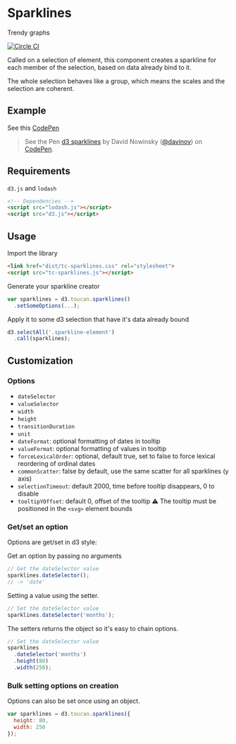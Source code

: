 # Sparklines
Trendy graphs

[![Circle CI](https://circleci.com/gh/ToucanToco/sparklines.svg?style=svg)](https://circleci.com/gh/ToucanToco/sparklines)

Called on a selection of element, this component creates a sparkline for each
member of the selection, based on data already bind to it.

The whole selection behaves like a group, which means the scales and the
selection are coherent.

## Example

See this [CodePen](http://codepen.io/davinov/pen/BKZveR/)
> <p data-height="404" data-theme-id="0" data-slug-hash="BKZveR" data-default-tab="result" data-user="davinov" class="codepen">See the Pen <a href="http://codepen.io/davinov/pen/BKZveR/">d3 sparklines</a> by David Nowinsky (<a href="http://codepen.io/davinov">@davinov</a>) on <a href="http://codepen.io">CodePen</a>.</p>
> <script async src="//assets.codepen.io/assets/embed/ei.js"></script>

## Requirements
`d3.js` and `lodash`
``` html
<!-- Dependencies -->
<script src="lodash.js"></script>
<script src="d3.js"></script>
```

## Usage

Import the library
```html
<link href="dist/tc-sparklines.css" rel="stylesheet">
<script src="tc-sparklines.js"></script>
```

Generate your sparkline creator
```javascript
var sparklines = d3.toucan.sparklines()
  .setSomeOptions(...);
```

Apply it to some d3 selection that have it's data already bound
```javascript
d3.selectAll('.sparkline-element')
  .call(sparklines);
```

## Customization

### Options
- `dateSelector`
- `valueSelector`
- `width`
- `height`
- `transitionDuration`
- `unit`
- `dateFormat`: optional formatting of dates in tooltip
- `valueFormat`: optional formatting of values in tooltip
- `forceLexicalOrder`: optional, default true, set to false to force lexical
  reordering of ordinal dates
- `commonScatter`: false by default, use the same scatter for all sparklines
  (y axis)
- `selectionTimeout`: default 2000, time before tooltip disappears, 0 to disable
- `tooltipYOffset`: default 0, offset of the tooltip
  :warning: The tooltip must be positioned in the `<svg>` element bounds

### Get/set an option
Options are get/set in d3 style:

Get an option by passing no arguments
```javascript
// Get the dateSelector value
sparklines.dateSelector();
// -> 'date'
```

Setting a value using the setter.
```javascript
// Set the dateSelector value
sparklines.dateSelector('months');
```

The setters returns the object so it's easy to chain options.
```javascript
// Set the dateSelector value
sparklines
  .dateSelector('months')
  .height(80)
  .width(250);
```

### Bulk setting options on creation
Options can also be set once using an object.
```javascript
var sparklines = d3.toucan.sparklines({
  height: 80,
  width: 250
});
```

